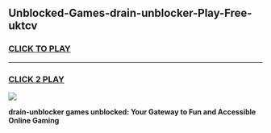 
## Unblocked-Games-drain-unblocker-Play-Free-uktcv
<h3>
<a href="https://premium76.site?title=drain-unblocker&ref=12A">CLICK TO PLAY</a></h3>
<hr>

<h3>
<a href="https://premium76.site?title=drain-unblocker&ref=12A">CLICK 2 PLAY</a>
  
</h3>

<a href="https://premium76.site?title=drain-unblocker&ref=12A"><img src="https://clearcache.store/games.png"></a>


**drain-unblocker games unblocked: Your Gateway to Fun and Accessible Online Gaming**
